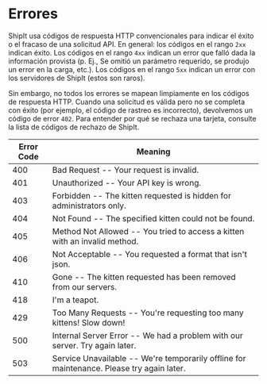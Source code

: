 # Errores

ShipIt usa códigos de respuesta HTTP convencionales para indicar el éxito o el fracaso de una solicitud API. En general: los códigos en el rango `2xx` indican éxito. Los códigos en el rango `4xx` indican un error que falló dada la información provista (p. Ej., Se omitió un parámetro requerido, se produjo un error en la carga, etc.). Los códigos en el rango `5xx` indican un error con los servidores de ShipIt (estos son raros).

Sin embargo, no todos los errores se mapean limpiamente en los códigos de respuesta HTTP. Cuando una solicitud es válida pero no se completa con éxito (por ejemplo, el código de rastreo es incorrecto), devolvemos un código de error `402`. Para entender por qué se rechaza una tarjeta, consulte la lista de códigos de rechazo de ShipIt.


Error Code | Meaning
---------- | -------
400 | Bad Request -- Your request is invalid.
401 | Unauthorized -- Your API key is wrong.
403 | Forbidden -- The kitten requested is hidden for administrators only.
404 | Not Found -- The specified kitten could not be found.
405 | Method Not Allowed -- You tried to access a kitten with an invalid method.
406 | Not Acceptable -- You requested a format that isn't json.
410 | Gone -- The kitten requested has been removed from our servers.
418 | I'm a teapot.
429 | Too Many Requests -- You're requesting too many kittens! Slow down!
500 | Internal Server Error -- We had a problem with our server. Try again later.
503 | Service Unavailable -- We're temporarily offline for maintenance. Please try again later.
